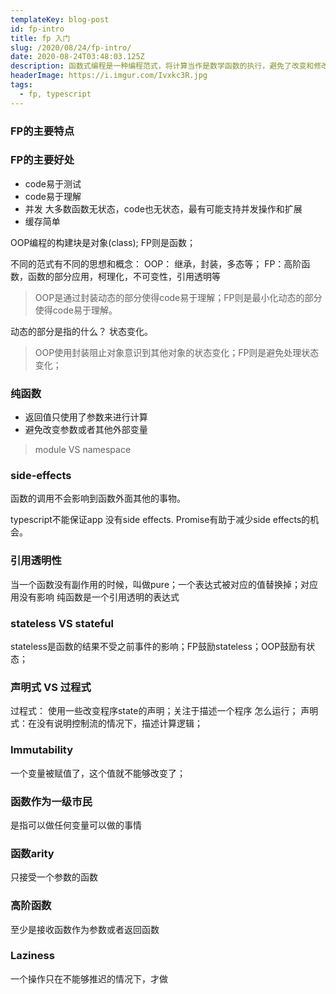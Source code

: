 ```yaml
---
templateKey: blog-post
id: fp-intro
title: fp 入门
slug: /2020/08/24/fp-intro/
date: 2020-08-24T03:48:03.125Z
description: 函数式编程是一种编程范式，将计算当作是数学函数的执行，避免了改变和修改数据
headerImage: https://i.imgur.com/Ivxkc3R.jpg
tags:
  - fp, typescript
---
```


### FP的主要特点

### FP的主要好处
- code易于测试
- code易于理解
- 并发
  大多数函数无状态，code也无状态，最有可能支持并发操作和扩展
- 缓存简单

OOP编程的构建块是对象(class);
FP则是函数；

不同的范式有不同的思想和概念：
OOP： 继承，封装，多态等；
FP：高阶函数，函数的部分应用，柯理化，不可变性，引用透明等

> OOP是通过封装动态的部分使得code易于理解；FP则是最小化动态的部分使得code易于理解。

动态的部分是指的什么？
状态变化。
> OOP使用封装阻止对象意识到其他对象的状态变化；FP则是避免处理状态变化；




### 纯函数
- 返回值只使用了参数来进行计算
- 避免改变参数或者其他外部变量
> module VS namespace

### side-effects
函数的调用不会影响到函数外面其他的事物。

typescript不能保证app 没有side effects.
Promise有助于减少side effects的机会。

### 引用透明性
当一个函数没有副作用的时候，叫做pure；一个表达式被对应的值替换掉；对应用没有影响
纯函数是一个引用透明的表达式

### stateless  VS stateful
stateless是函数的结果不受之前事件的影响；FP鼓励stateless；OOP鼓励有状态；
### 声明式 VS 过程式
过程式： 使用一些改变程序state的声明；关注于描述一个程序
怎么运行；
声明式：在没有说明控制流的情况下，描述计算逻辑；
### Immutability
一个变量被赋值了，这个值就不能够改变了；
### 函数作为一级市民
是指可以做任何变量可以做的事情

### 函数arity
只接受一个参数的函数

### 高阶函数
至少是接收函数作为参数或者返回函数
### Laziness
一个操作只在不能够推迟的情况下，才做